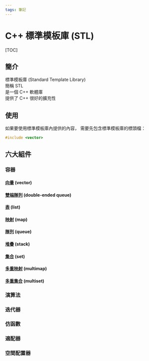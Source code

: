 ```yaml
---
tags: 筆記
---
```


# C++ 標準模板庫 (STL)

[TOC]

## 簡介

標準模板庫 (Standard Template Library)  
簡稱 STL  
是一個 C++ 軟體庫  
提供了 C++ 很好的擴充性  

## 使用

如果要使用標準模板庫內提供的內容，
需要先包含標準模板庫的標頭檔：

```cpp
#include <vector>
```

## 六大組件

### 容器

#### [向量](容器/向量.md) (vector)

#### [雙端隊列](容器/雙端隊列.md) (double-ended queue)

#### [表](容器/表.md) (list)

#### [映射](容器/映射.md) (map)

#### [隊列](容器/隊列.md) (queue)

#### [堆疊](容器/堆疊.md) (stack)

#### [集合](容器/集合.md) (set)

#### [多重映射](容器/多重映射.md) (multimap)

#### [多重集合](容器/多重集合.md) (multiset)

### 演算法

### 迭代器

### 仿函數

### 適配器

### 空間配置器

<!-- 未完成 -->
